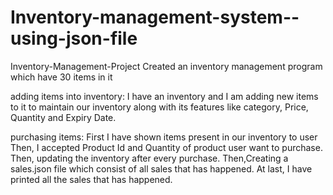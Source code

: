 # Inventory-management-system--using-json-file
Inventory-Management-Project
Created an inventory management program which have 30 items in it

adding items into inventory:
I have an inventory and I am adding new items to it to maintain our inventory along with its features like category, Price, Quantity and Expiry Date.

purchasing items:
First I have shown items present in our inventory to user Then, I accepted Product Id and Quantity of product user want to purchase. Then, updating the inventory after every purchase. Then,Creating a sales.json file which consist of all sales that has happened. At last, I have printed all the sales that has happened.
